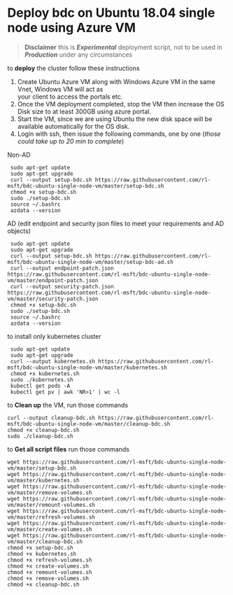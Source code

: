 # Deploy bdc on Ubuntu 18.04 single node using Azure VM 



> **Disclaimer** this is ***Experimental*** deployment script, not to be used in ***Production*** under any circumstances
  
  to **deploy** the cluster follow these instructions    
  
 1. Create Ubuntu Azure VM along with Windows Azure VM  in the same Vnet, Windows VM will act as    
    your client to access the portals etc.
 2. Once the VM deployment completed, stop  the VM then increase the OS Disk
    size to at least 300GB using azure  portal.  
 3. Start the VM, since we are using Ubuntu the new disk space will be available automatically for the OS disk.  
 4. Login with ssh, then issue the following commands, one by one (*those could take up to 20 min to complete*)  

Non-AD
    
```shell script
 sudo apt-get update 
 sudo apt-get upgrade 
 curl --output setup-bdc.sh https://raw.githubusercontent.com/rl-msft/bdc-ubuntu-single-node-vm/master/setup-bdc.sh 
 chmod +x setup-bdc.sh 
 sudo ./setup-bdc.sh 
 source ~/.bashrc 
 azdata --version
```

AD (edit endpoint and security json files to meet your requirements and AD objects)
 
```shell script
 sudo apt-get update 
 sudo apt-get upgrade 
 curl --output setup-bdc.sh https://raw.githubusercontent.com/rl-msft/bdc-ubuntu-single-node-vm/master/setup-bdc-ad.sh
 curl --output endpoint-patch.json https://raw.githubusercontent.com/rl-msft/bdc-ubuntu-single-node-vm/master/endpoint-patch.json
 curl --output security-patch.json https://raw.githubusercontent.com/rl-msft/bdc-ubuntu-single-node-vm/master/security-patch.json
 chmod +x setup-bdc.sh 
 sudo ./setup-bdc.sh 
 source ~/.bashrc 
 azdata --version
```

to install only kubernetes cluster 

```shell script
 sudo apt-get update 
 sudo apt-get upgrade 
 curl --output kubernetes.sh https://raw.githubusercontent.com/rl-msft/bdc-ubuntu-single-node-vm/master/kubernetes.sh
 chmod +x kubernetes.sh 
 sudo ./kubernetes.sh
 kubectl get pods -A
 kubectl get pv | awk 'NR>1' | wc -l
```
 to **Clean up** the VM, run those commands    
    
 ```shell script
curl --output cleanup-bdc.sh https://raw.githubusercontent.com/rl-msft/bdc-ubuntu-single-node-vm/master/cleanup-bdc.sh
chmod +x cleanup-bdc.sh
sudo ./cleanup-bdc.sh
````

to **Get all script files** run those commands
```shell script
wget https://raw.githubusercontent.com/rl-msft/bdc-ubuntu-single-node-vm/master/setup-bdc.sh 
wget https://raw.githubusercontent.com/rl-msft/bdc-ubuntu-single-node-vm/master/kubernetes.sh
wget https://raw.githubusercontent.com/rl-msft/bdc-ubuntu-single-node-vm/master/remove-volumes.sh
wget https://raw.githubusercontent.com/rl-msft/bdc-ubuntu-single-node-vm/master/remount-volumes.sh
wget https://raw.githubusercontent.com/rl-msft/bdc-ubuntu-single-node-vm/master/refresh-volumes.sh
wget https://raw.githubusercontent.com/rl-msft/bdc-ubuntu-single-node-vm/master/create-volumes.sh
wget https://raw.githubusercontent.com/rl-msft/bdc-ubuntu-single-node-vm/master/cleanup-bdc.sh
chmod +x setup-bdc.sh
chmod +x kubernetes.sh 
chmod +x refresh-volumes.sh
chmod +x create-volumes.sh
chmod +x remount-volumes.sh
chmod +x remove-volumes.sh
chmod +x cleanup-bdc.sh
````

